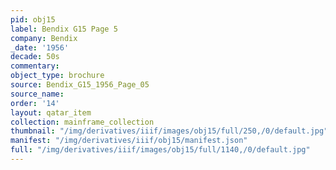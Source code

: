 ```yaml
---
pid: obj15
label: Bendix G15 Page 5
company: Bendix
_date: '1956'
decade: 50s
commentary:
object_type: brochure
source: Bendix_G15_1956_Page_05
source_name:
order: '14'
layout: qatar_item
collection: mainframe_collection
thumbnail: "/img/derivatives/iiif/images/obj15/full/250,/0/default.jpg"
manifest: "/img/derivatives/iiif/obj15/manifest.json"
full: "/img/derivatives/iiif/images/obj15/full/1140,/0/default.jpg"
---
```

